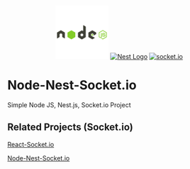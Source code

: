 <p align="center">
  <a href="https://nodejs.org" target="_blank" rel="noreferrer"><img src="https://raw.githubusercontent.com/devicons/devicon/master/icons/nodejs/nodejs-original-wordmark.svg" alt="nodejs" width="120" height="120"/></a>
  <a href="http://nestjs.com/" target="blank"><img src="https://nestjs.com/img/logo-small.svg" alt="Nest Logo" width="120" height="120" /></a>
  <a href="https://socket.io/" target="_blank" rel="noreferrer"><img src="https://socket.io/images/logo.svg" alt="socket.io" alt="socket.io" width="120" height="120"/></a>
</p>

# Node-Nest-Socket.io

Simple Node JS, Nest.js, Socket.io Project

## Related Projects (Socket.io)

[React-Socket.io](https://github.com/rahathossenmanik/react-socket.io)

[Node-Nest-Socket.io](https://github.com/rahathossenmanik/node-socket.io)
